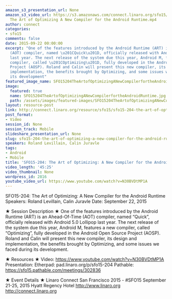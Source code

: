 ```yaml
---
amazon_s3_presentation_url: None
amazon_s3_video_url: https://s3.amazonaws.com/connect.linaro.org/sfo15/Videos/09-22-Tuesday/SFO15-204
  The Art of Optimizing A New Compiler for the Android Runtime.mp4
author: connect
categories:
- sfo15
comments: false
date: 2015-09-22 00:00:00
excerpt: "One of the features introduced by the Android Runtime (ART) is an Ahead-Of-Time
  (AOT) compiler, named \u201CQuick\u201D, officially released with Android 5.0 Lollipop
  last year. The next release of the system due this year, Android M, features a new
  compiler, called \u201COptimizing\u201D, fully developed in the Android Open Source
  Project (AOSP). Roland and Calin will present this new compiler, its design and
  implementation, the benefits brought by Optimizing, and some issues we faced during
  its development"
featured_image_name: SFO15204TheArtofOptimizingANewCompilerfortheAndroidRuntime.jpg
image:
  featured: true
  name: SFO15204TheArtofOptimizingANewCompilerfortheAndroidRuntime.jpg
  path: /assets/images/featured-images/SFO15204TheArtofOptimizingANewCompilerfortheAndroidRuntime.jpg
layout: resource-post
link: http://connect.linaro.org/resource/sfo15/sfo15-204-the-art-of-optimizing-a-new-compiler-for-the-android-runtime/
post_format:
- Video
session_id: None
session_track: Mobile
slideshare_presentation_url: None
slug: sfo15-204-the-art-of-optimizing-a-new-compiler-for-the-android-runtime
speakers: Roland Levillain, Calin Juravle
tags:
- Android
- Mobile
title: 'SFO15-204: The Art of Optimizing: A New Compiler for the Android Runtime'
video_length: '45:25'
video_thumbnail: None
wordpress_id: 2816
youtube_video_url: https://www.youtube.com/watch?v=N30BVDtMP1A
---
```


SFO15-204: The Art of Optimizing: A New Compiler for the Android Runtime
Speakers: Roland Levillain, Calin Juravle
Date: September 22, 2015

★ Session Description ★
One of the features introduced by the Android Runtime (ART) is an Ahead-Of-Time (AOT) compiler, named “Quick”, officially released with Android 5.0 Lollipop last year. The next release of the system due this year, Android M, features a new compiler, called “Optimizing”, fully developed in the Android Open Source Project (AOSP). Roland and Calin will present this new compiler, its design and implementation, the benefits brought by Optimizing, and some issues we faced during its development.

★ Resources ★
Video: https://www.youtube.com/watch?v=N30BVDtMP1A
Presentation:
Etherpad: pad.linaro.org/p/sfo15-204
Pathable: https://sfo15.pathable.com/meetings/302836

★ Event Details ★
Linaro Connect San Francisco 2015 - #SFO15
September 21-25, 2015
Hyatt Regency Hotel
http://www.linaro.org
http://connect.linaro.org
